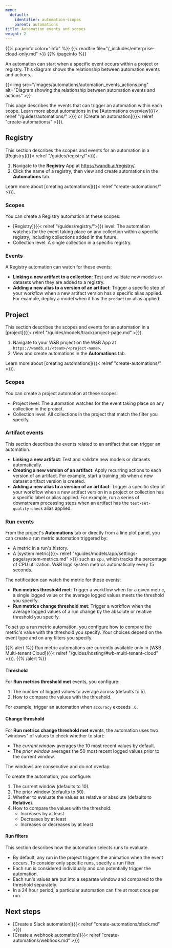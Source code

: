 ```yaml
---
menu:
  default:
    identifier: automation-scopes
    parent: automations
title: Automation events and scopes
weight: 2
---
```

{{% pageinfo color="info" %}}
{{< readfile file="/_includes/enterprise-cloud-only.md" >}}
{{% /pageinfo %}}

An automation can start when a specific event occurs within a project or registry. This diagram shows the relationship between automation events and actions.

{{< img src="/images/automations/automation_events_actions.png" alt="Diagram showing the relationship between automation events and actions" >}}

This page describes the events that can trigger an automation within each scope. Learn more about automations in the [Automations overview]({{< relref "/guides/automations/" >}}) or [Create an automation]({{< relref "create-automations/" >}}).

## Registry
This section describes the scopes and events for an automation in a [Registry]({{< relref "/guides/registry/">}}).

1. Navigate to the **Registry** App at https://wandb.ai/registry/.
1. Click the name of a registry, then view and create automations in the **Automations** tab.

Learn more about [creating automations]({{< relref "create-automations/" >}}).

### Scopes
You can create a Registry automation at these scopes:
- [Registry]({{< relref "/guides/registry/">}}) level: The automation watches for the event taking place on any collection within a specific registry, including collections added in the future.
- Collection level: A single collection in a specific registry.

### Events
A Registry automation can watch for these events:
- **Linking a new artifact to a collection**: Test and validate new models or datasets when they are added to a registry.
- **Adding a new alias to a version of an artifact**: Trigger a specific step of your workflow when a new artifact version has a specific alias applied. For example, deploy a model when it has the `production` alias applied.

## Project
This section describes the scopes and events for an automation in a [project]({{< relref "/guides/models/track/project-page.md" >}}).

1. Navigate to your W&B project on the W&B App at `https://wandb.ai/<team>/<project-name>`.
1. View and create automations in the **Automations** tab.

Learn more about [creating automations]({{< relref "create-automations/" >}}).

### Scopes
You can create a project automation at these scopes:
- Project level: The automation watches for the event taking place on any collection in the project.
- Collection level: All collections in the project that match the filter you specify.

### Artifact events
This section describes the events related to an artifact that can trigger an automation.

- **Linking a new artifact**: Test and validate new models or datasets automatically.
- **Creating a new version of an artifact**: Apply recurring actions to each version of an artifact. For example, start a training job when a new dataset artifact version is created.
- **Adding a new alias to a version of an artifact**: Trigger a specific step of your workflow when a new artifact version in a project or collection has a specific label or alias applied. For example, run a series of downstream processing steps when an artifact has the `test-set-quality-check` alias applied.

### Run events
From the project's **Automations** tab or directly from a line plot panel, you can create a run metric automation triggered by:
- A metric in a run's history.
- A [system metric]({{< relref "/guides/models/app/settings-page/system-metrics.md" >}}) such as `cpu`, which tracks the percentage of CPU utilization. W&B logs system metrics automatically every 15 seconds.

The notification can watch the metric for these events:
- **Run metrics threshold met**: Trigger a workflow when for a given metric, a single logged value or the average logged values meets the threshold you specify.
- **Run metrics change threshold met**: Trigger a workflow when the average logged values of a run change by the absolute or relative threshold you specify.

To set up a run metric automation, you configure how to compare the metric's value with the threshold you specify. Your choices depend on the event type and on any filters you specify.

{{% alert %}}
Run metric automations are currently available only in [W&B Multi-tenant Cloud]({{< relref "/guides/hosting/#wb-multi-tenant-cloud" >}}).
{{% /alert %}}

#### Threshold
For **Run metrics threshold met** events, you configure:
1. The number of logged values to average across (defaults to 5).
1. How to compare the values with the threshold.

For example, trigger an automation when `accuracy` exceeds `.6`.

#### Change threshold
For **Run metrics change threshold met** events, the automation uses two "windows" of values to check whether to start:

- The _current window_ averages the 10 most recent values by default.
- The _prior window_ averages the 50 most recent logged values prior to the current window.

The windows are consecutive and do not overlap.

To create the automation, you configure:
1. The current window (defaults to 10).
1. The prior window (defaults to 50).
1. Whether to evaluate the values as relative or absolute (defaults to **Relative**).
1. How to compare the values with the threshold:
      - Increases by at least
      - Decreases by at least
      - Increases or decreases by at least

#### Run filters
This section describes how the automation selects runs to evaluate.

- By default, any run in the project triggers the animation when the event occurs. To consider only specific runs, specify a run filter.
- Each run is considered individually and can potentially trigger the automation.
- Each run's values are put into a separate window and compared to the threshold separately.
- In a 24 hour period, a particular automation can fire at most once per run.

## Next steps
- [Create a Slack automation]({{< relref "create-automations/slack.md" >}})
- [Create a webhook automation]({{< relref "create-automations/webhook.md" >}})